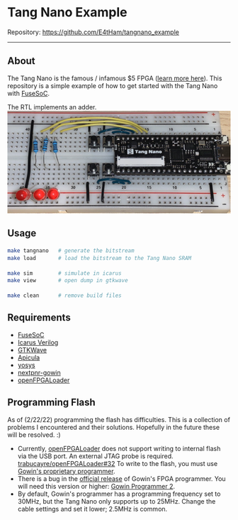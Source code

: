
# Tang Nano Example

Repository: <https://github.com/E4tHam/tangnano_example>

---

## About

The Tang Nano is the famous / infamous $5 FPGA ([learn more here](https://tangnano.sipeed.com/en/)). This repository is a simple example of how to get started with the Tang Nano with [FuseSoC](https://github.com/olofk/fusesoc).

The RTL implements an adder. ![Circuit](tangnano/circuit.jpg)

## Usage

```bash
make tangnano   # generate the bitstream
make load       # load the bitstream to the Tang Nano SRAM

make sim        # simulate in icarus
make view       # open dump in gtkwave

make clean      # remove build files
```

## Requirements

* [FuseSoC](https://github.com/olofk/fusesoc)
* [Icarus Verilog](https://iverilog.fandom.com/wiki/Main_Page)
* [GTKWave](http://gtkwave.sourceforge.net/)
* [Apicula](https://github.com/YosysHQ/apicula)
* [yosys](https://github.com/yosyshq/yosys)
* [nextpnr-gowin](https://github.com/YosysHQ/nextpnr#nextpnr-gowin)
* [openFPGALoader](https://github.com/trabucayre/openFPGALoader)

## Programming Flash

As of (2/22/22) programming the flash has difficulties. This is a collection of problems I encountered and their solutions. Hopefully in the future these will be resolved. :)

* Currently, [openFPGALoader](https://github.com/trabucayre/openFPGALoader) does not support writing to internal flash via the USB port. An external JTAG probe is required. [trabucayre/openFPGALoader#32](https://github.com/trabucayre/openFPGALoader/issues/32) To write to the flash, you must use [Gowin's proprietary programmer](https://dl.sipeed.com/TANG/Nano/IDE).
* There is a bug in the [official release](http://www.gowinsemi.com.cn/faq.aspx) of Gowin's FPGA programmer. You will need this version or higher: [Gowin Programmer 2](https://dl.sipeed.com/TANG/Nano/IDE).
* By default, Gowin's programmer has a programming frequency set to 30MHz, but the Tang Nano only supports up to 25MHz. Change the cable settings and set it lower; 2.5MHz is common.
